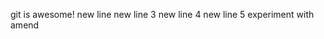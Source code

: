 git is awesome!
new line
new line 3
new line 4
n e w   l i n e   5  
 e x p e r i m e n t   w i t h   a m e n d  
 